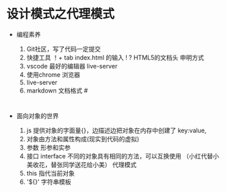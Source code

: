 # 设计模式之代理模式

-  编程素养
    1. Git社区，写了代码一定提交
    2. 快捷工具 
    ！+ tab index.html 的输入
    ! ? HTML5的文档头 申明方式
    3. vscode 最好的编辑器
     live-server
    4. 使用chrome 浏览器
    5. live-server
    6. markdown 文档格式
    #<h1></h1>

-  面向对象的世界
     1. js 提供对象的字面量{}，边描述边把对象在内存中创建了
            key:value,
     2. 对象由方法和属性构成(现实到代码的虚拟)
     3. 参数 形参和实参
     4. 接口 interface
            不同的对象具有相同的方法，可以互换使用
            （小红代替小美收花，替张同学送花给小美） 代理模式
     5. this 指代当前对象 
     6. '${}' 字符串模板 